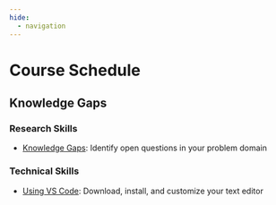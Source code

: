 ```yaml
---
hide:
  - navigation
---
```


# Course Schedule

## Knowledge Gaps

### Research Skills

- [Knowledge Gaps](/research-skills/knowledge-gaps): Identify open questions in your problem domain

### Technical Skills

- [Using VS Code](/technical-skills/using-vscode): Download, install, and customize your text editor
